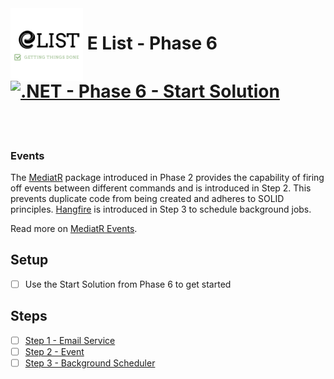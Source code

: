 <img align="left" width="116" height="116" src="Assets/logo.png" />

# &nbsp;**E List - Phase 6** [![.NET - Phase 6 - Start Solution](https://github.com/entelect-incubator/.NET/actions/workflows/dotnet-phase6-startsolution.yml/badge.svg)](https://github.com/entelect-incubator/.NET/actions/workflows/dotnet-phase6-startsolution.yml)

<br/><br/>

### **Events**

The [MediatR](https://github.com/jbogard/MediatR) package introduced in Phase 2 provides the capability of firing off events between different commands and is introduced in Step 2. This prevents duplicate code from being created and adheres to SOLID principles. [Hangfire](https://www.hangfire.io) is introduced in Step 3 to schedule background jobs.

Read more on [MediatR Events](https://ardalis.com/immediate-domain-event-salvation-with-mediatr/).

## **Setup**

-   [ ] Use the Start Solution from Phase 6 to get started

## **Steps**

-   [ ] [Step 1 - Email Service](https://github.com/entelect-incubator/.NET/tree/master/Phase%206/Step%201)
-   [ ] [Step 2 - Event](https://github.com/entelect-incubator/.NET/tree/master/Phase%206/Step%202)
-   [ ] [Step 3 - Background Scheduler](https://github.com/entelect-incubator/.NET/tree/master/Phase%206/Step%203)
